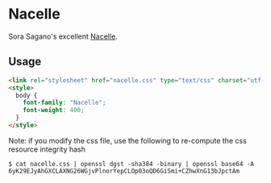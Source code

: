 # Nacelle

Sora Sagano's excellent [Nacelle](https://dotcolon.net/font/nacelle/).


## Usage

```html
<link rel="stylesheet" href="nacelle.css" type="text/css" charset="utf-8" integrity="sha384-6yK29EJyAhGXCLAXNG26WGjvPlnorYepCLOp03oQD6GiSmi+CZhwXnG13bJpctAm" crossorigin="anonymous" />
<style>
  body {
    font-family: "Nacelle";
    font-weight: 400;
  }
</style>
```

Note: if you modify the css file, use the following to re-compute the css resource integrity hash

    $ cat nacelle.css | openssl dgst -sha384 -binary | openssl base64 -A
    6yK29EJyAhGXCLAXNG26WGjvPlnorYepCLOp03oQD6GiSmi+CZhwXnG13bJpctAm
